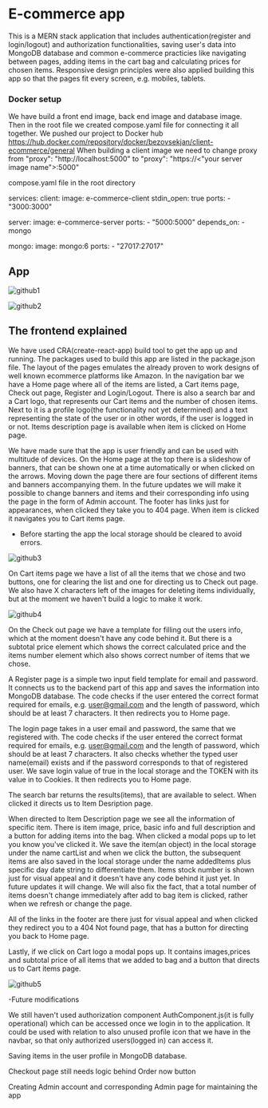 # E-commerce app

This is a MERN stack application that includes authentication(register and login/logout) and authorization functionalities, saving user's data
into MongoDB database and common e-commerce practicies like navigating between pages, adding items in the cart bag and 
calculating prices for chosen items. Responsive design principles were also applied building this app so that the pages 
fit every screen, e.g. mobiles, tablets.



### Docker setup

We have build a front end image, back end image and database image. Then in the root file we
created compose.yaml file for connecting it all together. We pushed our project to Docker hub
https://hub.docker.com/repository/docker/bezovsekjan/client-ecommerce/general 
When building a client image we need to change proxy from "proxy": "http://localhost:5000"
to "proxy": "https://<"your server image name">:5000"



compose.yaml file in the root directory

services:
  client:
    image: e-commerce-client
    stdin_open: true
    ports:
      - "3000:3000"
  
  server:
    image: e-commerce-server
    ports:
      - "5000:5000"
    depends_on:
      - mongo
  
  mongo:
    image: mongo:6
    ports:
      - "27017:27017"




## App

![github1](https://github.com/user-attachments/assets/0dbb3cb1-6310-485e-8562-8e5778415247)



![github2](https://github.com/user-attachments/assets/46c3e55b-f9bc-45e4-8f78-189b714dc37b)


## The frontend explained

We have used CRA(create-react-app) build tool to get the app up and running. The packages used to build this app are listed in
the package.json file. The layout of the pages emulates the already proven to work designs of well known ecommerce platforms like Amazon.
In the navigation bar we have a Home page where all of the items are listed, a Cart items page, Check out page, Register and Login/Logout.
There is also a search bar and a Cart logo, that represents our Cart items and the number of chosen items. Next to it is 
a profile logo(the functionality not yet determined) and a text representing the state of the user or in other words, if the 
user is logged in or not. Items description page is available when item is clicked on Home page.

We have made sure that the app is user friendly and can be used with multitude of devices. On the Home page at the top there is 
a slideshow of banners, that can be shown one at a time automatically or when clicked on the arrows. Moving down the page there are
four sections of different items and banners accompanying them. In the future updates we will make it possible to change banners and items
and their corresponding info using the page in the form of Admin account. The footer has links just for appearances, when clicked 
they take you to 404 page. When item is clicked it navigates you to Cart items page.




- Before starting the app the local storage should be cleared to avoid errors.


![github3](https://github.com/user-attachments/assets/c3c79bcb-9dd3-4c5c-840f-c70260a0cb4f)





On Cart items page we have a list of all the items that we chose and two buttons, one for clearing the list and one for directing
us to Check out page. We also have X characters left of the images for deleting items individually, but at the moment we haven't
build a logic to make it work.




![github4](https://github.com/user-attachments/assets/9bbfaa8e-0017-4063-93d0-6b764d705ba2)





On the Check out page we have a template for filling out the users info, which at the moment doesn't have any code behind it.
But there is a subtotal price element which shows the correct calculated price and the items number element which also shows correct number 
of items that we chose.

A Register page is a simple two input field template for email and password. It connects us to the backend part of this app 
and saves the information into MongoDB database. The code checks if the user entered the correct format required for emails,
e.g. user@gmail.com and the length of password, which should be at least 7 characters. It then redirects you to Home page.

The login page takes in a user email and password, the same that we registered with. The code checks if the user entered the correct
format required for emails, e.g. user@gmail.com and the length of password, which should be at least 7 characters. It also checks
whether the typed user name(email) exists and if the password corresponds to that of registered user. We save login value
of true in the local storage and the TOKEN with its value in to Cookies. It then redirects you to Home page.

The search bar returns the results(items), that are available to select. When clicked it directs us to Item Desription page.

When directed to Item Description page we see all the information of specific item. There is item image, price, basic info and
full description and a button for adding items into the bag. When clicked a modal pops up to let you know you've clicked it.
We save the item(an object) in the local storage under the name cartList and when we click the button, the subsequent items are
also saved in the local storage under the name addedItems plus specific day date string to differentiate them.
Items stock number is shown just for visual appeal and it doesn't have any code behind it just yet. In future
updates it will change. We will also fix the fact, that a total number of items doesn't change immediately after add to bag item
is clicked, rather when we refresh or change the page.

All of the links in the footer are there just for visual appeal and when clicked they redirect you to a 404 Not found page, 
that has a button for directing you back to Home page.

Lastly, if we click on Cart logo a modal pops up. It contains images,prices and subtotal price of all items that we added to bag and 
a button  that directs us to Cart items page.

![github5](https://github.com/user-attachments/assets/d9fb906b-aa81-4f7d-8185-b315742fd0fc)



-Future modifications

We still haven't used authorization component AuthComponent.js(it is fully operational) which can be accessed once we login in to the application.
It could be used with relation to also unused profile icon that we have in the navbar, so that only authorized users(logged in) can access it.

Saving items in the user profile in MongoDB database.

Checkout page still needs logic behind Order now button

Creating Admin account and corresponding Admin page for maintaining the app
